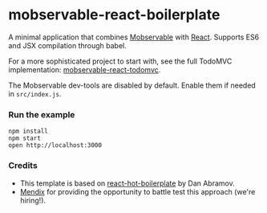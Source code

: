 mobservable-react-boilerplate
=====================

A minimal application that combines [Mobservable](https://mweststrate.github.io/mobservable) with [React](https://facebook.github.io/react).
Supports ES6 and JSX compilation through babel.

For a more sophisticated project to start with, see the full TodoMVC implementation: [mobservable-react-todomvc](https://github.com/mweststrate/mobservable-react-todomvc).

The Mobservable dev-tools are disabled by default. Enable them if needed in `src/index.js`.

### Run the example

```
npm install
npm start
open http://localhost:3000
```

### Credits

* This template is based on [react-hot-boilerplate](https://github.com/gaearon/react-hot-boilerplate) by Dan Abramov.
* [Mendix](http://github.com/mendix) for providing the opportunity to battle test this approach (we're hiring!).
